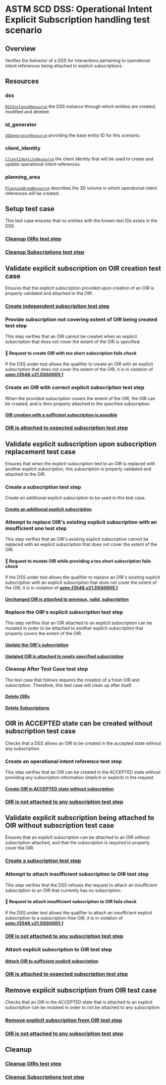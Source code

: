 # ASTM SCD DSS: Operational Intent Explicit Subscription handling test scenario

## Overview

Verifies the behavior of a DSS for interactions pertaining to operational intent references being attached to explicit subscriptions.

## Resources

### dss

[`DSSInstanceResource`](../../../../resources/astm/f3548/v21/dss.py) the DSS instance through which entities are created, modified and deleted.

### id_generator

[`IDGeneratorResource`](../../../../resources/interuss/id_generator.py) providing the base entity ID for this scenario.

### client_identity

[`ClientIdentityResource`](../../../../resources/communications/client_identity.py) the client identity that will be used to create and update operational intent references.

### planning_area

[`PlanningAreaResource`](../../../../resources/planning_area.py) describes the 3D volume in which operational intent references will be created.

## Setup test case

This test case ensures that no entities with the known test IDs exists in the DSS.

### [Cleanup OIRs test step](./clean_workspace_op_intents.md)

### [Cleanup Subscriptions test step](./clean_workspace_subs.md)

## Validate explicit subscription on OIR creation test case

Ensures that the explicit subscription provided upon creation of an OIR is properly validated and attached to the OIR.

### [Create independent subscription test step](./fragments/sub/crud/create_query.md)

### Provide subscription not covering extent of OIR being created test step

This step verifies that an OIR cannot be created when an explicit subscription that does not cover the extent of the OIR is specified.

#### 🛑 Request to create OIR with too short subscription fails check

If the DSS under test allows the qualifier to create an OIR with an explicit subscription that does not cover the extent of the OIR,
it is in violation of **[astm.f3548.v21.DSS0005,1](../../../../requirements/astm/f3548/v21.md)**

### Create an OIR with correct explicit subscription test step

When the provided subscription covers the extent of the OIR, the OIR can be created, and is then properly
attached to the specified subscription.

#### [OIR creation with a sufficient subscription is possible](./fragments/oir/crud/create_query.md)

### [OIR is attached to expected subscription test step](./fragments/oir/oir_has_expected_subscription.md)

## Validate explicit subscription upon subscription replacement test case

Ensures that when the explicit subscription tied to an OIR is replaced with another explicit subscription,
this subscription is properly validated and attached to the OIR.

### Create a subscription test step

Create an additional explicit subscription to be used in this test case.

#### [Create an additional explicit subscription](./fragments/sub/crud/create_query.md)

### Attempt to replace OIR's existing explicit subscription with an insufficient one test step

This step verifies that an OIR's existing explicit subscription cannot be replaced with an explicit subscription that does not cover the extent of the OIR.

#### 🛑 Request to mutate OIR while providing a too short subscription fails check

If the DSS under test allows the qualifier to replace an OIR's existing explicit subscription with an explicit subscription that does not cover the extent of the OIR,
it is in violation of **[astm.f3548.v21.DSS0005,1](../../../../requirements/astm/f3548/v21.md)**

#### [Unchanged OIR is attached to previous, valid, subscription](./fragments/oir/oir_has_expected_subscription.md)

### Replace the OIR's explicit subscription test step

This step verifies that an OIR attached to an explicit subscription can be mutated in order to be attached
to another explicit subscription that properly covers the extent of the OIR.

#### [Update the OIR's subscription](./fragments/oir/crud/update_query.md)

#### [Updated OIR is attached to newly specified subscription](./fragments/oir/oir_has_expected_subscription.md)

### Cleanup After Test Case test step

The test case that follows requires the creation of a fresh OIR and subscription. Therefore, this test case will clean up after itself.

#### [Delete OIRs](./fragments/oir/crud/delete_query.md)

#### [Delete Subscriptions](./fragments/sub/crud/delete_query.md)

## OIR in ACCEPTED state can be created without subscription test case

Checks that a DSS allows an OIR to be created in the accepted state without any subscription.

### Create an operational intent reference test step

This step verifies that an OIR can be created in the ACCEPTED state without providing any subscription information (implicit or explicit) in the request.

#### [Create OIR in ACCEPTED state without subscription](./fragments/oir/crud/create_query.md)

### [OIR is not attached to any subscription test step](./fragments/oir/oir_has_no_subscription.md)

## Validate explicit subscription being attached to OIR without subscription test case

Ensures that an explicit subscription can be attached to an OIR without subscription attached, and that the subscription is required to properly cover the OIR.

### [Create a subscription test step](./fragments/sub/crud/create_query.md)

### Attempt to attach insufficient subscription to OIR test step

This step verifies that the DSS refuses the request to attach an insufficient subscription to an OIR that currently has no subscription.

#### 🛑 Request to attach insufficient subscription to OIR fails check

If the DSS under test allows the qualifier to attach an insufficient explicit subscription to a subscription-free OIR,
it is in violation of **[astm.f3548.v21.DSS0005,1](../../../../requirements/astm/f3548/v21.md)**

### [OIR is not attached to any subscription test step](./fragments/oir/oir_has_no_subscription.md)

### Attach explicit subscription to OIR test step

#### [Attach OIR to sufficient explicit subscription](./fragments/oir/crud/update_query.md)

### [OIR is attached to expected subscription test step](./fragments/oir/oir_has_expected_subscription.md)

## Remove explicit subscription from OIR test case

Checks that an OIR in the ACCEPTED state that is attached to an explicit subscription can be mutated in order to not be attached to any subscription.

### [Remove explicit subscription from OIR test step](./fragments/oir/crud/update_query.md)

### [OIR is not attached to any subscription test step](./fragments/oir/oir_has_no_subscription.md)

## Cleanup

### [Cleanup OIRs test step](./clean_workspace_op_intents.md)

### [Cleanup Subscriptions test step](./clean_workspace_subs.md)

